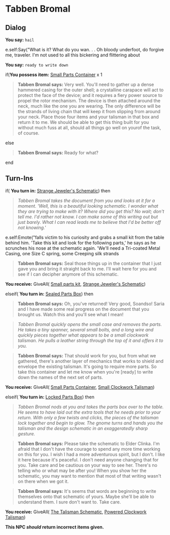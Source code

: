 # Tabben Bromal
## Dialog

**You say:** `hail`



e.self:Say("What is it? What do you wan. . . Oh bloody underfoot, do forgive me, traveler. I'm not used to all this bickering and flittering about 

**You say:** `ready to write down`



if(**You possess item:**  [Small Parts Container](/item/17278) x 1



>**Tabben Bromal says:** Very well. You'll need to gather up a dense hammered casing for the outer shell; a crystalline carapace will act to protect the face of the device; and it requires a fiery power source to propel the rotor mechanism. The device is then attached around the neck, much like the one you are wearing. The only difference will be the strands of living chain that will keep it from slipping from around your neck. Place those four items and your talisman in that box and return it to me. We should be able to get this thing built for you without much fuss at all, should all things go well on yourof the task, of course.


else



>**Tabben Bromal says:** Ready for what?

end

## Turn-Ins



if( **You turn in:** [Strange Jeweler's Schematic](/item/28278)) then 


>*Tabben Bromal takes the document from you and looks at it for a moment. 'Well, this is a beautiful looking schematic. I wonder what they are trying to make with it? Where did you get this? No wait; don't tell me. I'd rather not know. I can make some of this writing out but just barely. What I can read leads me to believe that I'd be better off not knowing.'*


e.self:Emote("falls victim to his curiosity and grabs a small kit from the table behind him. 'Take this kit and look for the following parts,' he says as he scrunches his nose at the schematic again. 'We'll need a Tri-coated Metal Casing, one Size C spring, some Creeping silk strands 


>**Tabben Bromal says:** Seal those things up in the container that I just gave you and bring it straight back to me. I'll wait here for you and see if I can decipher anymore of this schematic.


 **You receive:** GiveAll( [Small parts kit](/item/17277), [Strange Jeweler's Schematic](/item/28278)) 

elseif( **You turn in:** [Sealed Parts Box](/item/28283)) then 


>**Tabben Bromal says:** Oh, you've returned! Very good, Soandso! Saria and I have made some real progress on the document that you brought us. Watch this and you'll see what I mean!


>*Tabben Bromal quickly opens the small case and removes the parts. He takes a tiny spanner, several small bolts, and a long wire and quickly pieces together what appears to be a small clockwork talisman. He pulls a leather string through the top of it and offers it to you.*


>**Tabben Bromal says:** That should work for you, but from what we gathered, there's another layer of mechanics that works to shield and envelope the existing talisman. It's going to require more parts. So take this container and let me know when you're [ready] to write down the names of the next set of parts.


 **You receive:** GiveAll( [Small Parts Container](/item/17278), [Small Clockwork Talisman](/item/28284)) 

elseif( **You turn in:** [Locked Parts Box](/item/28289)) then


>*Tabben Bromal nods at you and takes the parts box over to the table. He seems to have laid out the extra tools that he needs prior to your return. With only a few twists and clicks, the pieces of the talisman lock together and begin to glow. The gnome turns and hands you the talisman and the design schematic in an exaggeratedly sharp gesture.*


>**Tabben Bromal says:** Please take the schematic to Elder Clinka. I'm afraid that I don't have the courage to spend any more time working on this for you. I wish I had a more adventurous spirit, but I don't. I like it here because it's peaceful. I don't need anyone changing that for you. Take care and be cautious on your way to see her. There's no telling who or what may be after you! When you show her the schematic, you may want to mention that most of that writing wasn't on there when we got it.


>**Tabben Bromal says:** It's seems that words are beginning to write themselves onto that schematic of yours. Maybe she'll be able to understand them. I sure don't want to. Take care.


 **You receive:** GiveAll( [The Talisman Schematic](/item/28291), [Powered Clockwork Talisman](/item/28290)) 

**This NPC *should* return incorrect items given.**
